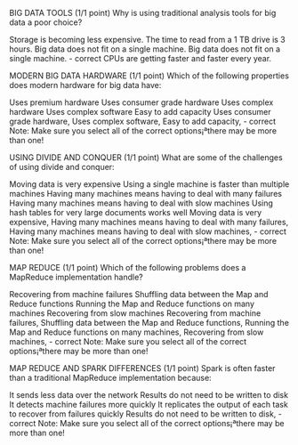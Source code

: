 BIG DATA TOOLS  (1/1 point)
Why is using traditional analysis tools for big data a poor choice?

 Storage is becoming less expensive.  The time to read from a 1 TB drive is 3 hours.  Big data does not fit on a single machine. Big data does not fit on a single machine. - correct  CPUs are getting faster and faster every year.


MODERN BIG DATA HARDWARE  (1/1 point)
Which of the following properties does modern hardware for big data have:

 Uses premium hardware  Uses consumer grade hardware  Uses complex hardware  Uses complex software  Easy to add capacity
Uses consumer grade hardware, Uses complex software, Easy to add capacity, - correct
Note: Make sure you select all of the correct options¡ªthere may be more than one!


USING DIVIDE AND CONQUER  (1/1 point)
What are some of the challenges of using divide and conquer:

 Moving data is very expensive  Using a single machine is faster than multiple machines  Having many machines means having to deal with many failures  Having many machines means having to deal with slow machines  Using hash tables for very large documents works well
Moving data is very expensive, Having many machines means having to deal with many failures, Having many machines means having to deal with slow machines, - correct
Note: Make sure you select all of the correct options¡ªthere may be more than one!


MAP REDUCE  (1/1 point)
Which of the following problems does a MapReduce implementation handle?

 Recovering from machine failures  Shuffling data between the Map and Reduce functions  Running the Map and Reduce functions on many machines  Recovering from slow machines
Recovering from machine failures, Shuffling data between the Map and Reduce functions, Running the Map and Reduce functions on many machines, Recovering from slow machines, - correct
Note: Make sure you select all of the correct options¡ªthere may be more than one!


MAP REDUCE AND SPARK DIFFERENCES  (1/1 point)
Spark is often faster than a traditional MapReduce implementation because:

 It sends less data over the network  Results do not need to be written to disk  It detects machine failures more quickly  It replicates the output of each task to recover from failures quickly
Results do not need to be written to disk, - correct
Note: Make sure you select all of the correct options¡ªthere may be more than one!
